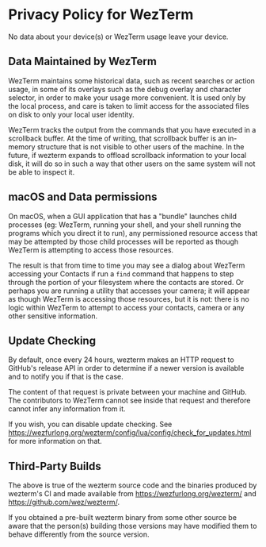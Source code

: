 # Privacy Policy for WezTerm

No data about your device(s) or WezTerm usage leave your device.

## Data Maintained by WezTerm

WezTerm maintains some historical data, such as recent searches or action
usage, in some of its overlays such as the debug overlay and character
selector, in order to make your usage more convenient. It is used only
by the local process, and care is taken to limit access for the associated
files on disk to only your local user identity.

WezTerm tracks the output from the commands that you have executed in
a scrollback buffer.  At the time of writing, that scrollback buffer
is an in-memory structure that is not visible to other users of the machine.
In the future, if wezterm expands to offload scrollback information to
your local disk, it will do so in such a way that other users on the
same system will not be able to inspect it.

## macOS and Data permissions

On macOS, when a GUI application that has a "bundle" launches child processes
(eg: WezTerm, running your shell, and your shell running the programs which you
direct it to run), any permissioned resource access that may be attempted by
those child processes will be reported as though WezTerm is attempting to
access those resources.

The result is that from time to time you may see a dialog about WezTerm
accessing your Contacts if run a `find` command that happens to step through
the portion of your filesystem where the contacts are stored.  Or perhaps you
are running a utility that accesses your camera; it will appear as though
WezTerm is accessing those resources, but it is not: there is no logic within
WezTerm to attempt to access your contacts, camera or any other sensitive
information.

## Update Checking

By default, once every 24 hours, wezterm makes an HTTP request to GitHub's
release API in order to determine if a newer version is available and to
notify you if that is the case.

The content of that request is private between your machine and GitHub.  The
contributors to WezTerm cannot see inside that request and therefore cannot
infer any information from it.

If you wish, you can disable update checking. See
https://wezfurlong.org/wezterm/config/lua/config/check_for_updates.html for
more information on that.

## Third-Party Builds

The above is true of the wezterm source code and the binaries produced by
wezterm's CI and made available from https://wezfurlong.org/wezterm/ and
https://github.com/wez/wezterm/.

If you obtained a pre-built wezterm binary from some other source be aware that
the person(s) building those versions may have modified them to behave
differently from the source version.
